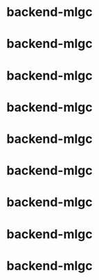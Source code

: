 # backend-mlgc
# backend-mlgc
# backend-mlgc
# backend-mlgc
# backend-mlgc
# backend-mlgc
# backend-mlgc
# backend-mlgc
# backend-mlgc

